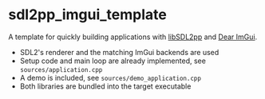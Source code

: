 # sdl2pp_imgui_template

A template for quickly building applications with [libSDL2pp](https://github.com/libSDL2pp/libSDL2pp) and [Dear ImGui](https://github.com/ocornut/imgui).

- SDL2's renderer and the matching ImGui backends are used
- Setup code and main loop are already implemented, see `sources/application.cpp`
- A demo is included, see `sources/demo_application.cpp`
- Both libraries are bundled into the target executable
